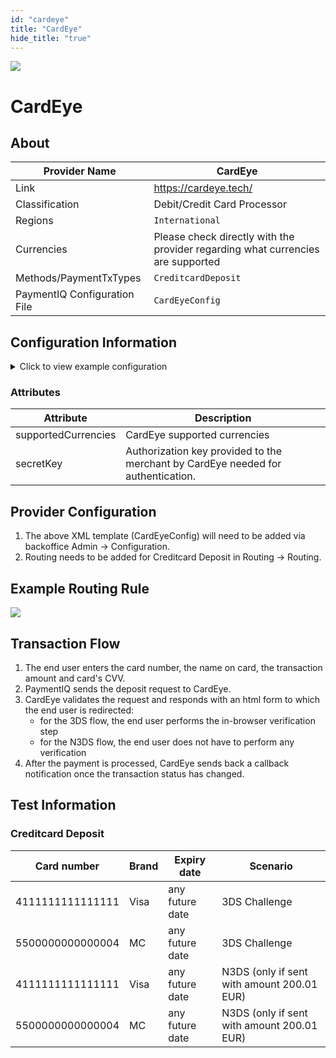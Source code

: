 ```yaml
--- 
id: "cardeye"
title: "CardEye"
hide_title: "true"
---
```


![](/img/providers/logos/cardeye.png)

# CardEye

## About

| Provider Name                | CardEye                                                                         |
|------------------------------|---------------------------------------------------------------------------------|
| Link                         | https://cardeye.tech/                                                           |
| Classification               | Debit/Credit Card Processor                                                     |
| Regions                      | `International`                                                                 |
| Currencies                   | Please check directly with the provider regarding what currencies are supported |
| Methods/PaymentTxTypes       | `CreditcardDeposit`                                                             |
| PaymentIQ Configuration File | `CardEyeConfig`                                                                 |

## Configuration Information

<details>
<summary>Click to view example configuration</summary>
<br/>


```xml
<com.devcode.paymentiq.integration.cardeye.CardEyeConfig>
  <enabled>true</enabled>
  <testMode>true</testMode>
  <useViqProxy>true</useViqProxy>
  <container>window</container>
  <accounts>
    <entry>
      <string>???</string>
      <account> 
        <secretKey>???</secretKey>
        <supportedCurrencies>???</supportedCurrencies>
      </account>
    </entry>
  </accounts>
</com.devcode.paymentiq.integration.cardeye.CardEyeConfig>


```

</details>

### Attributes

| Attribute           | Description                                                                      |
|---------------------|----------------------------------------------------------------------------------|
| supportedCurrencies | CardEye supported currencies                                                     |
| secretKey           | Authorization key provided to the merchant by CardEye needed for authentication. |


## Provider Configuration
1. The above XML template (CardEyeConfig) will need to be added via backoffice Admin -> Configuration.
2. Routing needs to be added for Creditcard Deposit in Routing -> Routing.

## Example Routing Rule
![](/img/providers/routing/cardeye.png)

## Transaction Flow
1. The end user enters the card number, the name on card, the transaction amount and card's CVV.
2. PaymentIQ sends the deposit request to CardEye.
3. CardEye validates the request and responds with an html form to which the end user is redirected:
    - for the 3DS flow, the end user performs the in-browser verification step
    - for the N3DS flow, the end user does not have to perform any verification 
4. After the payment is processed, CardEye sends back a callback notification once the transaction status has changed.

## Test Information

### Creditcard Deposit

| Card number      | Brand | Expiry date     | Scenario                                   |
|------------------|-------|-----------------|--------------------------------------------|
| 4111111111111111 | Visa  | any future date | 3DS Challenge                              |
| 5500000000000004 | MC    | any future date | 3DS Challenge                              |
| 4111111111111111 | Visa  | any future date | N3DS (only if sent with amount 200.01 EUR) |
| 5500000000000004 | MC    | any future date | N3DS (only if sent with amount 200.01 EUR) |
